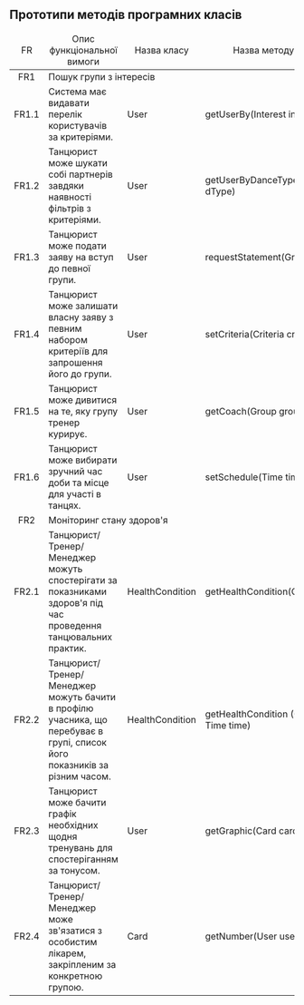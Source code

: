 ## Прототипи методів програмних класів

<table>
    <thead align="center">
        <tr>
            <td>FR</td>
            <td>Опис функціональної вимоги</td>
            <td>Назва класу</td>
            <td>Назва методу класу</td>
        </tr>
    </thead>
    <tbody>
        <tr>
            <td align="center">FR1</td>
            <td colspan="3">Пошук групи з інтересів</td>
        </tr>
        <tr>
            <td align="center">FR1.1</td>
            <td>Система має видавати перелік користувачів за критеріями.</td>
            <td>User</td><td>getUserBy(Interest interest)</td>
        </tr>
        <tr>
            <td align="center">FR1.2</td>
            <td>Танцюрист може шукати собі партнерів завдяки наявності фільтрів з критеріями.</td>
            <td>User</td><td>getUserByDanceType(DanceType dType)</td>
        </tr>
        <tr>
            <td align="center">FR1.3</td>
            <td>Танцюрист може подати заяву на вступ до певної групи.</td>
            <td>User</td><td>requestStatement(Group group)</td>
        </tr>
        <tr>
            <td align="center">FR1.4</td>
            <td>Танцюрист може залишати власну заяву з певним набором критеріїв для запрошення його до групи.</td>
            <td>User</td><td>setCriteria(Criteria criteria)</td>
        </tr>
        <tr>
            <td align="center">FR1.5</td>
            <td>Танцюрист може дивитися на те, яку групу тренер курирує.</td>
            <td>User</td><td>getCoach(Group group)</td>
        </tr>
        <tr>
            <td align="center">FR1.6</td>
            <td>Танцюрист може вибирати зручний час доби та місце для участі в танцях.</td>
            <td>User</td><td>setSchedule(Time time)</td>
        </tr>
        <tr>
            <td align="center">FR2</td>
            <td colspan="3">Моніторинг стану здоров'я</td>
        </tr>
        <tr>
            <td align="center">FR2.1</td>
            <td>Танцюрист/Тренер/Менеджер можуть спостерігати за показниками здоров'я під час проведення танцювальних практик.</td>
            <td>HealthCondition</td><td>getHealthCondition(Card card)</td>
        </tr>
        <tr>
            <td align="center">FR2.2</td>
            <td>Танцюрист/Тренер/Менеджер можуть бачити в профілю учасника, що перебуває в групі, список його показників за різним часом.</td>
            <td>HealthCondition</td><td>getHealthCondition (Card card, Time time)</td>
        </tr>
        <tr>
            <td align="center">FR2.3</td>
            <td>Танцюрист може бачити графік необхідних щодня тренувань для спостеріганням за тонусом.</td>
            <td>User</td><td>getGraphic(Card card)</td>
        </tr>
        <tr>
            <td align="center">FR2.4</td>
            <td>Танцюрист/Тренер/Менеджер може зв'язатися з особистим лікарем, закріпленим за конкретною групою.</td>
            <td>Card</td><td>getNumber(User user)</td>
        </tr>
    </tbody>
</table>